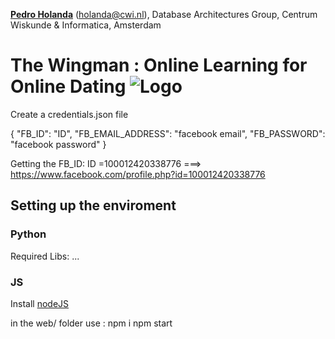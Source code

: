 **[Pedro Holanda](http://pedroholanda.org)** (holanda@cwi.nl), Database Architectures Group, Centrum Wiskunde & Informatica, Amsterdam 

# The Wingman : Online Learning for Online Dating ![Logo](file://https://github.com/pholanda/thewingman/blob/master/util/logo.png)


Create a credentials.json file

{
  "FB_ID": "ID",
  "FB_EMAIL_ADDRESS": "facebook email",
  "FB_PASSWORD": "facebook password"
}

Getting the FB_ID:
ID =100012420338776 ===> https://www.facebook.com/profile.php?id=100012420338776

## Setting up the enviroment
### Python
Required Libs:
...

### JS
Install [nodeJS](https://nodejs.org/en/)

in the web/ folder
use :
npm i
npm start